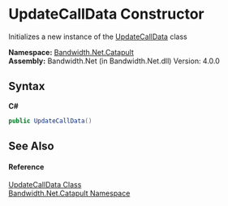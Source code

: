 ﻿# UpdateCallData Constructor 
 

Initializes a new instance of the <a href ="T_Bandwidth_Net_Catapult_UpdateCallData.md">UpdateCallData</a> class

**Namespace:**&nbsp;<a href ="N_Bandwidth_Net_Catapult.md">Bandwidth.Net.Catapult</a><br />**Assembly:**&nbsp;Bandwidth.Net (in Bandwidth.Net.dll) Version: 4.0.0

## Syntax

**C#**<br />
``` C#
public UpdateCallData()
```


## See Also


#### Reference
<a href ="T_Bandwidth_Net_Catapult_UpdateCallData.md">UpdateCallData Class</a><br /><a href ="N_Bandwidth_Net_Catapult.md">Bandwidth.Net.Catapult Namespace</a><br />